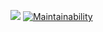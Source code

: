 [![](https://github.com/voloshyn-denys/frontend-project-lvl1/workflows/NodeCI/badge.svg)](https://github.com/voloshyn-denys/frontend-project-lvl1/actions)
[![Maintainability](https://api.codeclimate.com/v1/badges/a99a88d28ad37a79dbf6/maintainability)](https://codeclimate.com/github/codeclimate/codeclimate/maintainability)
